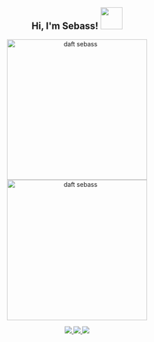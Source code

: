 <div align="center">
<h2> Hi, I'm Sebass! <img src="https://github.githubassets.com/images/mona-whisper.gif" width="50"></h2>


<p float="left">
  <a href="https://octodex.github.com/"><img src="https://octodex.github.com/images/daftpunktocat-thomas.gif" width="320" height="320" alt="daft sebass"> </a>
  <a href="https://octodex.github.com/"><img src="https://octodex.github.com/images/daftpunktocat-guy.gif" width="320" height="320" alt="daft sebass"> </a>
</p>

<div>
  <a href="https://twitter.com/svanboxel">
    <img src="https://img.shields.io/twitter/follow/svanboxel?style=social" />
  </a>
  <a href="https://www.linkedin.com/in/sebassvanboxel/">
    <img src="https://img.shields.io/badge/-sebassvanboxel-blue?style=flat-square&logo=Linkedin&logoColor=white" />
  </a>
  <a href="https://github.com/svanboxel">
    <img src="https://img.shields.io/github/followers/svanboxel?label=follow&style=social" />
  </a>
</div>

</div>
